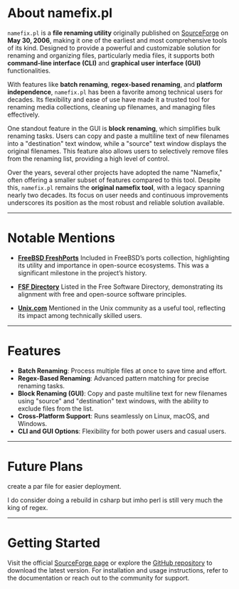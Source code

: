 # About namefix.pl

`namefix.pl` is a **file renaming utility** originally published on [SourceForge](https://sourceforge.net/projects/namefix/) on **May 30, 2006**, making it one of the earliest and most comprehensive tools of its kind. Designed to provide a powerful and customizable solution for renaming and organizing files, particularly media files, it supports both **command-line interface (CLI)** and **graphical user interface (GUI)** functionalities.

With features like **batch renaming**, **regex-based renaming**, and **platform independence**, `namefix.pl` has been a favorite among technical users for decades. Its flexibility and ease of use have made it a trusted tool for renaming media collections, cleaning up filenames, and managing files effectively.

One standout feature in the GUI is **block renaming**, which simplifies bulk renaming tasks. Users can copy and paste a multiline text of new filenames into a "destination" text window, while a "source" text window displays the original filenames. This feature also allows users to selectively remove files from the renaming list, providing a high level of control.

Over the years, several other projects have adopted the name "Namefix," often offering a smaller subset of features compared to this tool. Despite this, `namefix.pl` remains the **original namefix tool**, with a legacy spanning nearly two decades. Its focus on user needs and continuous improvements underscores its position as the most robust and reliable solution available.

---

# Notable Mentions

- [**FreeBSD FreshPorts**](https://www.freshports.org/sysutils/namefix/)
  Included in FreeBSD’s ports collection, highlighting its utility and importance in open-source ecosystems. This was a significant milestone in the project’s history.

- [**FSF Directory**](https://directory.fsf.org/wiki/Namefix.pl)
  Listed in the Free Software Directory, demonstrating its alignment with free and open-source software principles.

- [**Unix.com**](https://community.unix.com/t/namefix-pl-4-0-default-branch/203714)
  Mentioned in the Unix community as a useful tool, reflecting its impact among technically skilled users.

---

# Features

- **Batch Renaming**: Process multiple files at once to save time and effort.
- **Regex-Based Renaming**: Advanced pattern matching for precise renaming tasks.
- **Block Renaming (GUI)**: Copy and paste multiline text for new filenames using "source" and "destination" text windows, with the ability to exclude files from the list.
- **Cross-Platform Support**: Runs seamlessly on Linux, macOS, and Windows.
- **CLI and GUI Options**: Flexibility for both power users and casual users.

---

# Future Plans

create a par file for easier deployment.

I do consider doing a rebuild in csharp but imho perl is still very much the king of regex.

---

# Getting Started

Visit the official [SourceForge page](https://sourceforge.net/projects/namefix/) or explore the [GitHub repository](https://github.com/jacob-jarick/namefix) to download the latest version. For installation and usage instructions, refer to the documentation or reach out to the community for support.
